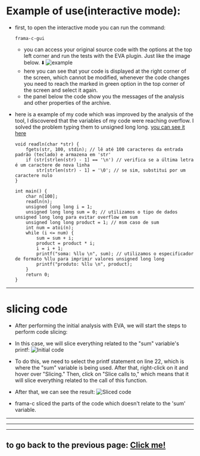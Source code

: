 # Example of use(interactive mode):

-   first, to open the interactive mode you can run the command:

        frama-c-gui

    -   you can access your original source code with the options at the top left corner and run the tests with the EVA plugin. Just like the image below. ⬇️
        ![example](../extras/imgs/frama-cExample1.png)
    -   here you can see that your code is displayed at the right corner of the screen, which cannot be modified, whenever the code changes you need to reach the marked in green option in the top corner of the screen and select it again.
    -   the panel below the code show you the messages of the analysis and other properties of the archive.

-   here is a example of my code which was improved by the analysis of the tool, I discovered that the variables of my code were reaching overflow. I solved the problem typing them to unsigned long long. [you can see it here](../tests/test1.c)

    ```
    void readln(char *str) {
        fgets(str, 100, stdin); // lê até 100 caracteres da entrada padrão (teclado) e armazena em 'str'
        if (str[strlen(str) - 1] == '\n') // verifica se a última letra é um caractere de nova linha
            str[strlen(str) - 1] = '\0'; // se sim, substitui por um caractere nulo
    }

    int main() {
        char n[100];
        readln(n);
        unsigned long long i = 1;
        unsigned long long sum = 0; // utilizamos o tipo de dados unsigned long long para evitar overflow em sum
        unsigned long long product = 1; // msm caso de sum
        int num = atoi(n);
        while (i <= num) {
            sum = sum + i;
            product = product * i;
            i = i + 1;
            printf("soma: %llu \n", sum); // utilizamos o especificador de formato %llu para imprimir valores unsigned long long
            printf("produto: %llu \n", product);
        }
        return 0;
    }
    ```

---

# slicing code

-   After performing the initial analysis with EVA, we will start the steps to perform code slicing:

-   In this case, we will slice everything related to the "sum" variable's printf:
    ![Initial code](../extras/imgs/slicingcodigoGUI1.png)

-   To do this, we need to select the printf statement on line 22, which is where the "sum" variable is being used. After that, right-click on it and hover over "Slicing." Then, click on "Slice calls to," which means that it will slice everything related to the call of this function.

-   After that, we can see the result:
    ![Sliced code](../extras/imgs/slicingcodigoGUI2.png)

-   frama-c sliced the parts of the code which doesn't relate to the 'sum' variable.

---

---

---

## to go back to the previous page: [Click me!](./FramacTool.md)
